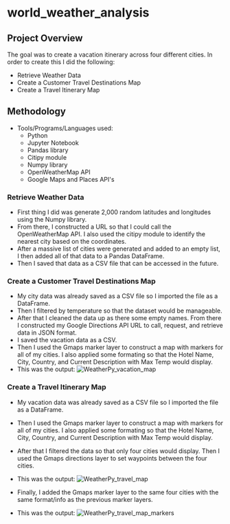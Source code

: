 # world_weather_analysis

## Project Overview
The goal was to create a vacation itinerary across four different cities.
In order to create this I did the following:
- Retrieve Weather Data
- Create a Customer Travel Destinations Map
- Create a Travel Itinerary Map

## Methodology
- Tools/Programs/Languages used:
    - Python 
    - Jupyter Notebook
    - Pandas library
    - Citipy module
    - Numpy library
    - OpenWeatherMap API
    - Google Maps and Places API's
    

### Retrieve Weather Data
- First thing I did was generate 2,000 random latitudes and longitudes using the Numpy library. 
- From there, I constructed a URL so that I could call the OpenWeatherMap API. I also used the citipy module to identify the nearest city based on the coordinates. 
- After a massive list of cities were generated and added to an empty list, I then added all of that data to a Pandas DataFrame.
- Then I saved that data as a CSV file that can be accessed in the future. 


### Create a Customer Travel Destinations Map
- My city data was already saved as a CSV file so I imported the file as a DataFrame.
- Then I filtered by temperature so that the dataset would be manageable. 
- After that I cleaned the data up as there some empty names. From there I constructed my Google Directions API URL to call, request, and retrieve data in JSON format. 
- I saved the vacation data as a CSV. 
- Then I used the Gmaps marker layer to construct a map with markers for all of my cities. I also applied some formating so that the Hotel Name, City, Country, and Current Description with Max Temp would display. 
- This was the output:
![WeatherPy_vacation_map](https://user-images.githubusercontent.com/44425379/153501155-5a782123-826b-4aa4-be34-dde09679ab76.png)

### Create a Travel Itinerary Map
- My vacation data was already saved as a CSV file so I imported the file as a DataFrame.
- Then I used the Gmaps marker layer to construct a map with markers for all of my cities. I also applied some formating so that the Hotel Name, City, Country, and Current Description with Max Temp would display. 
- After that I filtered the data so that only four cities would display. Then I used the Gmaps directions layer to set waypoints between the four cities. 
- This was the output:
![WeatherPy_travel_map](https://user-images.githubusercontent.com/44425379/153501337-fed6e874-b771-434c-8a65-ced49d414593.png)

- Finally, I added the Gmaps marker layer to the same four cities with the same format/info as the previous marker layers. 
- This was the output:
![WeatherPy_travel_map_markers](https://user-images.githubusercontent.com/44425379/153501387-42b4d564-b83c-4129-822e-91e2ecb0206a.png)
